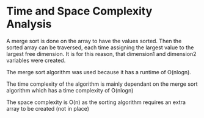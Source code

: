 # Time and Space Complexity Analysis

A merge sort is done on the array to have the values sorted. Then the sorted array can be traversed, each time assigning the largest value to the largest free dimension. It is for this reason,
that dimension1 and dimension2 variables were created.

The merge sort algorithm was used because it has a runtime of O(nlogn).

The time complexity of the algorithm is mainly dependant on the merge sort algorithm which has a time complexity of O(nlogn)

The space complexity is O(n) as the sorting algorithm requires an extra array to be created (not in place)